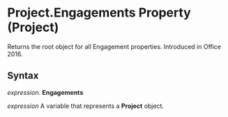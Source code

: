 
# Project.Engagements Property (Project)

Returns the root object for all Engagement properties. Introduced in Office 2016.


## Syntax

 _expression_. **Engagements**

 _expression_ A variable that represents a **Project** object.


